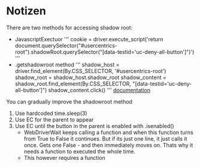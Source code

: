 # Notizen
There are two methods for accessing shadow root:
* JavascriptExectuor
'''
cookie = driver.execute_script('return document.querySelector("#usercentrics-root").shadowRoot.querySelector("[data-testid=\'uc-deny-all-button\']")')
'''
* .getshadowroot method
'''
shadow_host = driver.find_element(By.CSS_SELECTOR, '#usercentrics-root')
shadow_root = shadow_host.shadow_root
shadow_content = shadow_root.find_element(By.CSS_SELECTOR, "[data-testid='uc-deny-all-button']")
shadow_content.click()
'''
[documentation](https://www.selenium.dev/documentation/webdriver/elements/finders/)

You can gradually improve the shadowroot method
1. Use hardcoded time.sleep(3)
2. Use EC for the parent to appear 
3. Use EC until the button in the parent is enabled with .isenabled()
    * WebDriverWait keeps calling a function and when this function turns from True to False it continues. But if its just one line, it just calls it once. Gets one False - and then immediately moves on. Thats why it needs a function to executed the whole time.
    * This however requires a function
